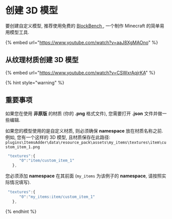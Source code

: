 # 创建 3D 模型

要创建自定义模型, 推荐使用免费的 [BlockBench ](https://blockbench.net/), 一个制作 Minecraft 的简单易用模型工具.

{% embed url="https://www.youtube.com/watch?v=aaJ8XgMAOno" %}

## 从纹理材质创建 3D 模型

{% embed url="https://www.youtube.com/watch?v=CSWxrAqjrKA" %}

{% hint style="warning" %}
## 重要事项

如果您在使用 **非原版** 的材质 (你的 **.png** 格式文件), 您需要打开 **.json** 文件并做一些编辑.

如果您的模型使用的是自定义材质, 则必须确保 **namespace** 放在材质名称之前.\
例如, 您有一个这样的 3D 模型, 且材质保存在此路径: `plugins\ItemsAdder\data\resource_pack\assets\my_items\textures\item\custom_item_1.png`

```javascript
 "textures":{
      "0":"item/custom_item_1"
   },
```

您必须添加 **namespace** 在其前面 (`my_items` 为该例子的 **namespace**, 请按照实际情况填写).

```javascript
 "textures":{
      "0":"my_items:item/custom_item_1"
   },
```
{% endhint %}
